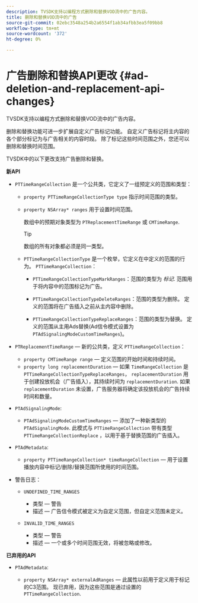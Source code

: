 ```yaml
---
description: TVSDK支持以编程方式删除和替换VOD流中的广告内容。
title: 删除和替换VOD流中的广告
source-git-commit: 02ebc3548a254b2a6554f1ab34afbb3ea5f09bb8
workflow-type: tm+mt
source-wordcount: '372'
ht-degree: 0%

---
```


# 广告删除和替换API更改 {#ad-deletion-and-replacement-api-changes}

TVSDK支持以编程方式删除和替换VOD流中的广告内容。

删除和替换功能可进一步扩展自定义广告标记功能。 自定义广告标记将主内容的各个部分标记为与广告相关的内容时段。 除了标记这些时间范围之外，您还可以删除和替换时间范围。

TVSDK中的以下更改支持广告删除和替换。

**新API**

* `PTTimeRangeCollection` 是一个公共类，它定义了一组预定义的范围和类型：

   * `property PTTimeRangeCollectionType type` 指示时间范围的类型。
   * `property NSArray* ranges` 用于设置时间范围。

     数组中的预期对象类型为 `PTReplacementTimeRange` 或 `CMTimeRange`.

     >[!TIP]
     >
     >数组的所有对象都必须是同一类型。

   * `PTTimeRangeCollectionType` 是一个枚举，它定义在中定义的范围的行为。 `PTTimeRangeCollection`：

      * `PTTimeRangeCollectionTypeMarkRanges`：范围的类型为 *标记*. 范围用于将内容中的范围标记为广告。

      * `PTTimeRangeCollectionTypeDeleteRanges`：范围的类型为删除。 定义的范围将在广告插入之前从主内容中删除。
      * `PTTimeRangeCollectionTypeReplaceRanges`：范围的类型为替换。 定义的范围从主用Ads替换(Ad信令模式设置为 `PTAdSignalingModeCustomTimeRanges`)。

* `PTReplacementTimeRange`  — 新的公共类，定义 `PTTimeRangeCollection`：

   * `property CMTimeRange range`  — 定义范围的开始时间和持续时间。
   * `property long replacementDuration`  — 如果 `TimeRangeCollection` 是 `PTTimeRangeCollectionTypeReplaceRanges`， `replacementDuration` 用于创建投放机会（广告插入），其持续时间为 `replacementDuration`. 如果 `replacementDuration` 未设置，广告服务器将确定该投放机会的广告持续时间和数量。

* `PTAdSignalingMode`:

   * `PTAdSignalingModeCustomTimeRanges`  — 添加了一种新类型的 `PTAdSignalingMode`. 此模式与 `PTTimeRangeCollection` 带有类型 `PTTimeRangeCollectionReplace` ，以用于基于替换范围的广告插入。

* `PTAdMetadata`:

   * `property PTTimeRangeCollection* timeRangeCollection`  — 用于设置播放内容中标记/删除/替换范围所使用的时间范围。

* 警告日志：

   * `UNDEFINED_TIME_RANGES`

      * 类型 — 警告
      * 描述 — 广告信令模式被定义为自定义范围，但自定义范围未定义。

   * `INVALID_TIME_RANGES`

      * 类型 — 警告
      * 描述 — 一个或多个时间范围无效，将被忽略或修改。

**已弃用的API**

* `PTAdMetadata`:

   * `property NSArray* externalAdRanges`  — 此属性以前用于定义用于标记的C3范围。 现已弃用，因为这些范围是通过设置的 `PTTimeRangeCollection`.
